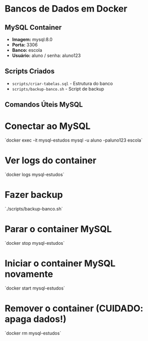 # Bancos de Dados em Docker

## MySQL Container
- **Imagem:** mysql:8.0
- **Porta:** 3306
- **Banco:** escola
- **Usuário:** aluno / senha: aluno123

## Scripts Criados
- `scripts/criar-tabelas.sql` - Estrutura do banco
- `scripts/backup-banco.sh` - Script de backup

## Comandos Úteis MySQL

# Conectar ao MySQL
\`docker exec -it mysql-estudos mysql -u aluno -paluno123 escola\`

# Ver logs do container
\`docker logs mysql-estudos\`

# Fazer backup
\`./scripts/backup-banco.sh\`

# Parar o container MySQL
\`docker stop mysql-estudos\`

# Iniciar o container MySQL novamente
\`docker start mysql-estudos\`

# Remover o container (CUIDADO: apaga dados!)
\`docker rm mysql-estudos\`
